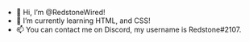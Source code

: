 - 👋 Hi, I’m @RedstoneWired!
- 🌱 I’m currently learning HTML, and CSS!
- 📫 You can contact me on Discord, my username is Redstone#2107.
